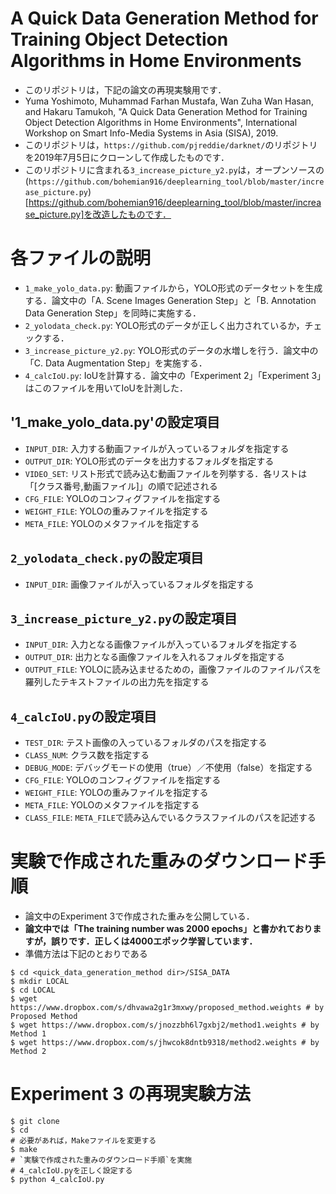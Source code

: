 
# A Quick Data Generation Method for Training Object Detection Algorithms in Home Environments
* このリポジトリは，下記の論文の再現実験用です．
* Yuma Yoshimoto, Muhammad Farhan Mustafa, Wan Zuha Wan Hasan, and Hakaru Tamukoh, "A Quick Data Generation Method for Training Object Detection Algorithms in Home Environments", International Workshop on Smart Info-Media Systems in Asia (SISA), 2019.
* このリポジトリは，`https://github.com/pjreddie/darknet/`のリポジトリを2019年7月5日にクローンして作成したものです．
* このリポジトリに含まれる`3_increase_picture_y2.py`は，オープンソースの(`https://github.com/bohemian916/deeplearning_tool/blob/master/increase_picture.py`)[https://github.com/bohemian916/deeplearning_tool/blob/master/increase_picture.py]を改造したものです．


# 各ファイルの説明
* `1_make_yolo_data.py`: 動画ファイルから，YOLO形式のデータセットを生成する．論文中の「A. Scene Images Generation Step」と「B. Annotation Data Generation Step」を同時に実施する．
* `2_yolodata_check.py`: YOLO形式のデータが正しく出力されているか，チェックする．
* `3_increase_picture_y2.py`: YOLO形式のデータの水増しを行う．論文中の「C. Data Augmentation Step」を実施する．
* `4_calcIoU.py`: IoUを計算する．論文中の「Experiment 2」「Experiment 3」はこのファイルを用いてIoUを計測した．


## '1_make_yolo_data.py'の設定項目
* `INPUT_DIR`: 入力する動画ファイルが入っているフォルダを指定する
* `OUTPUT_DIR`: YOLO形式のデータを出力するフォルダを指定する
* `VIDEO_SET`: リスト形式で読み込む動画ファイルを列挙する．各リストは「[クラス番号,動画ファイル]」の順で記述される
* `CFG_FILE`: YOLOのコンフィグファイルを指定する
* `WEIGHT_FILE`: YOLOの重みファイルを指定する
* `META_FILE`: YOLOのメタファイルを指定する


## `2_yolodata_check.py`の設定項目
* `INPUT_DIR`: 画像ファイルが入っているフォルダを指定する


## `3_increase_picture_y2.py`の設定項目
* `INPUT_DIR`: 入力となる画像ファイルが入っているフォルダを指定する
* `OUTPUT_DIR`: 出力となる画像ファイルを入れるフォルダを指定する
* `OUTPUT_FILE`: YOLOに読み込ませるための，画像ファイルのファイルパスを羅列したテキストファイルの出力先を指定する


## `4_calcIoU.py`の設定項目
* `TEST_DIR`: テスト画像の入っているフォルダのパスを指定する
* `CLASS_NUM`: クラス数を指定する
* `DEBUG_MODE`: デバッグモードの使用（true）／不使用（false）を指定する
* `CFG_FILE`: YOLOのコンフィグファイルを指定する
* `WEIGHT_FILE`: YOLOの重みファイルを指定する
* `META_FILE`: YOLOのメタファイルを指定する
* `CLASS_FILE`: `META_FILE`で読み込んでいるクラスファイルのパスを記述する


# 実験で作成された重みのダウンロード手順
* 論文中のExperiment 3で作成された重みを公開している．
* **論文中では「The training number was 2000 epochs」と書かれておりますが，誤りです．正しくは4000エポック学習しています．**
* 準備方法は下記のとおりである
```
$ cd <quick_data_generation_method dir>/SISA_DATA
$ mkdir LOCAL
$ cd LOCAL
$ wget https://www.dropbox.com/s/dhvawa2g1r3mxwy/proposed_method.weights # by Proposed Method
$ wget https://www.dropbox.com/s/jnozzbh6l7gxbj2/method1.weights # by Method 1
$ wget https://www.dropbox.com/s/jhwcok8dntb9318/method2.weights # by Method 2
```


# Experiment 3 の再現実験方法
```
$ git clone 
$ cd 
# 必要があれば，Makeファイルを変更する
$ make
# `実験で作成された重みのダウンロード手順`を実施
# 4_calcIoU.pyを正しく設定する
$ python 4_calcIoU.py
```















